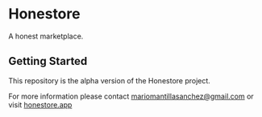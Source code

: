 # Honestore

A honest marketplace.

## Getting Started

This repository is the alpha version of the Honestore project.

For more information please contact mariomantillasanchez@gmail.com or visit [honestore.app](https://honestore.app/)
